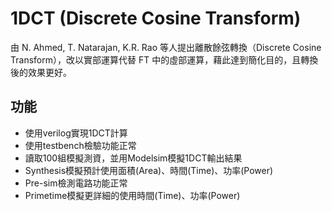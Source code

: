 # 1DCT (Discrete Cosine Transform)
由 N. Ahmed, T. Natarajan, K.R. Rao 等人提出離散餘弦轉換（Discrete Cosine Transform），改以實部運算代替 FT 中的虛部運算，藉此達到簡化目的，且轉換後的效果更好。

## 功能
*  使用verilog實現1DCT計算
*  使用testbench檢驗功能正常
*  讀取100組模擬測資，並用Modelsim模擬1DCT輸出結果
*  Synthesis模擬預計使用面積(Area)、時間(Time)、功率(Power)
*  Pre-sim檢測電路功能正常
*  Primetime模擬更詳細的使用時間(Time)、功率(Power)

